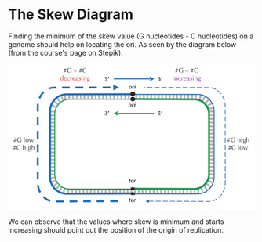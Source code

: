 # The Skew Diagram

Finding the minimum of the skew value (G nucleotides - C nucleotides) on a genome should help on locating the ori. As seen by the diagram below (from the course's page on Stepik):

<p align="left">
  <img src="https://github.com/CastleAf/BioInformatics-I/blob/main/Week%202%20-%20Finding%20Replication%20Origins/1.3%20-%20Peculiar%20Statistics%20of%20the%20Forward%20and%20Reverse%20Half-Strands/img/Skew%20Diagram.png" width="550" title="Skew Diagram">
</p>

We can observe that the values where skew is minimum and starts increasing should point out the position of the origin of replication.
